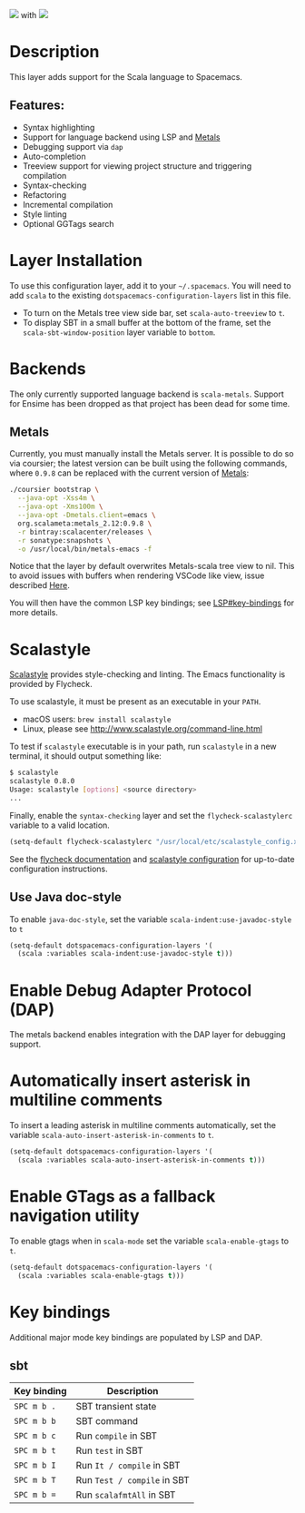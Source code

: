 ![](img/scala.png) with ![](img/scalameta.png)

# Description

This layer adds support for the Scala language to Spacemacs.

## Features:

-   Syntax highlighting
-   Support for language backend using LSP and
    [Metals](https://scalameta.org/metals/)
-   Debugging support via `dap`
-   Auto-completion
-   Treeview support for viewing project structure and triggering
    compilation
-   Syntax-checking
-   Refactoring
-   Incremental compilation
-   Style linting
-   Optional GGTags search

# Layer Installation

To use this configuration layer, add it to your `~/.spacemacs`. You will
need to add `scala` to the existing `dotspacemacs-configuration-layers`
list in this file.

-   To turn on the Metals tree view side bar, set `scala-auto-treeview`
    to `t`.
-   To display SBT in a small buffer at the bottom of the frame, set the
    `scala-sbt-window-position` layer variable to `bottom`.

# Backends

The only currently supported language backend is `scala-metals`. Support
for Ensime has been dropped as that project has been dead for some time.

## Metals

Currently, you must manually install the Metals server. It is possible
to do so via coursier; the latest version can be built using the
following commands, where `0.9.8` can be replaced with the current
version of
[Metals](https://scalameta.org/metals/docs/editors/emacs.html):

``` bash
./coursier bootstrap \
  --java-opt -Xss4m \
  --java-opt -Xms100m \
  --java-opt -Dmetals.client=emacs \
  org.scalameta:metals_2.12:0.9.8 \
  -r bintray:scalacenter/releases \
  -r sonatype:snapshots \
  -o /usr/local/bin/metals-emacs -f
```

Notice that the layer by default overwrites Metals-scala tree view to
nil. This to avoid issues with buffers when rendering VSCode like view,
issue described
[Here](https://github.com/syl20bnr/spacemacs/pull/14470).

You will then have the common LSP key bindings; see
[LSP#key-bindings](https://github.com/syl20bnr/spacemacs/tree/develop/layers/%2Btools/lsp#key-bindings)
for more details.

# Scalastyle

[Scalastyle](http://www.scalastyle.org/) provides style-checking and
linting. The Emacs functionality is provided by Flycheck.

To use scalastyle, it must be present as an executable in your `PATH`.

-   macOS users: `brew install scalastyle`
-   Linux, please see <http://www.scalastyle.org/command-line.html>

To test if `scalastyle` executable is in your path, run `scalastyle` in
a new terminal, it should output something like:

``` bash
$ scalastyle
scalastyle 0.8.0
Usage: scalastyle [options] <source directory>
...
```

Finally, enable the `syntax-checking` layer and set the
`flycheck-scalastylerc` variable to a valid location.

``` commonlisp
(setq-default flycheck-scalastylerc "/usr/local/etc/scalastyle_config.xml")
```

See the [flycheck
documentation](http://www.flycheck.org/en/latest/languages.html?highlight=scala#syntax-checker-scala-scalastyle)
and [scalastyle
configuration](http://www.scalastyle.org/configuration.html) for
up-to-date configuration instructions.

## Use Java doc-style

To enable `java-doc-style`, set the variable
`scala-indent:use-javadoc-style` to `t`

``` commonlisp
(setq-default dotspacemacs-configuration-layers '(
  (scala :variables scala-indent:use-javadoc-style t)))
```

# Enable Debug Adapter Protocol (DAP)

The metals backend enables integration with the DAP layer for debugging
support.

# Automatically insert asterisk in multiline comments

To insert a leading asterisk in multiline comments automatically, set
the variable `scala-auto-insert-asterisk-in-comments` to `t`.

``` commonlisp
(setq-default dotspacemacs-configuration-layers '(
  (scala :variables scala-auto-insert-asterisk-in-comments t)))
```

# Enable GTags as a fallback navigation utility

To enable gtags when in `scala-mode` set the variable
`scala-enable-gtags` to `t`.

``` commonlisp
(setq-default dotspacemacs-configuration-layers '(
  (scala :variables scala-enable-gtags t)))
```

# Key bindings

Additional major mode key bindings are populated by LSP and DAP.

## sbt

| Key binding | Description                 |
|-------------|-----------------------------|
| `SPC m b .` | SBT transient state         |
| `SPC m b b` | SBT command                 |
| `SPC m b c` | Run `compile` in SBT        |
| `SPC m b t` | Run `test` in SBT           |
| `SPC m b I` | Run `It / compile` in SBT   |
| `SPC m b T` | Run `Test / compile` in SBT |
| `SPC m b =` | Run `scalafmtAll` in SBT    |

